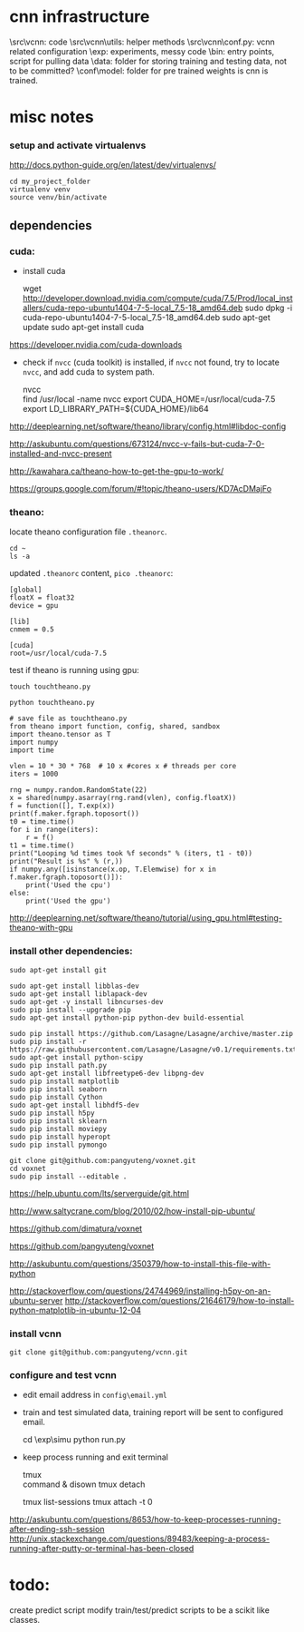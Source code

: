 # cnn infrastructure

\src\vcnn: code
\src\vcnn\utils: helper methods
\src\vcnn\conf.py: vcnn related configuration
\exp: experiments, messy code
\bin: entry points, script for pulling data
\data: folder for storing training and testing data, not to be committed?
\conf\model: folder for pre trained weights is cnn is trained.



# misc notes

### setup and activate virtualenvs
http://docs.python-guide.org/en/latest/dev/virtualenvs/

    cd my_project_folder
    virtualenv venv
    source venv/bin/activate

## dependencies

### cuda: 

* install cuda


    wget http://developer.download.nvidia.com/compute/cuda/7.5/Prod/local_installers/cuda-repo-ubuntu1404-7-5-local_7.5-18_amd64.deb
    sudo dpkg -i cuda-repo-ubuntu1404-7-5-local_7.5-18_amd64.deb
    sudo apt-get update
    sudo apt-get install cuda
    
https://developer.nvidia.com/cuda-downloads
    
* check if `nvcc` (cuda toolkit) is installed, if `nvcc` not found, try to locate `nvcc`, and add cuda to system path.


    nvcc    
    find /usr/local -name nvcc
    export CUDA_HOME=/usr/local/cuda-7.5
    export LD_LIBRARY_PATH=${CUDA_HOME}/lib64

http://deeplearning.net/software/theano/library/config.html#libdoc-config

http://askubuntu.com/questions/673124/nvcc-v-fails-but-cuda-7-0-installed-and-nvcc-present

http://kawahara.ca/theano-how-to-get-the-gpu-to-work/

https://groups.google.com/forum/#!topic/theano-users/KD7AcDMajFo

### theano:
locate theano configuration file `.theanorc`.

    cd ~
    ls -a

updated `.theanorc` content, `pico .theanorc`:
    
    [global]
    floatX = float32
    device = gpu

    [lib]
    cnmem = 0.5

    [cuda] 
    root=/usr/local/cuda-7.5


test if theano is running using gpu:

`touch touchtheano.py`

`python touchtheano.py`


    # save file as touchtheano.py
    from theano import function, config, shared, sandbox
    import theano.tensor as T
    import numpy
    import time

    vlen = 10 * 30 * 768  # 10 x #cores x # threads per core
    iters = 1000

    rng = numpy.random.RandomState(22)
    x = shared(numpy.asarray(rng.rand(vlen), config.floatX))
    f = function([], T.exp(x))
    print(f.maker.fgraph.toposort())
    t0 = time.time()
    for i in range(iters):
        r = f()
    t1 = time.time()
    print("Looping %d times took %f seconds" % (iters, t1 - t0))
    print("Result is %s" % (r,))
    if numpy.any([isinstance(x.op, T.Elemwise) for x in f.maker.fgraph.toposort()]):
        print('Used the cpu')
    else:
        print('Used the gpu')

        
http://deeplearning.net/software/theano/tutorial/using_gpu.html#testing-theano-with-gpu

### install other dependencies:
    sudo apt-get install git
    
    sudo apt-get install libblas-dev
    sudo apt-get install liblapack-dev
    sudo apt-get -y install libncurses-dev
    sudo pip install --upgrade pip
    sudo apt-get install python-pip python-dev build-essential 
    
    sudo pip install https://github.com/Lasagne/Lasagne/archive/master.zip
    sudo pip install -r https://raw.githubusercontent.com/Lasagne/Lasagne/v0.1/requirements.txt
    sudo apt-get install python-scipy
    sudo pip install path.py
    sudo apt-get install libfreetype6-dev libpng-dev
    sudo pip install matplotlib    
    sudo pip install seaborn
    sudo pip install Cython
    sudo apt-get install libhdf5-dev
    sudo pip install h5py
    sudo pip install sklearn
    sudo pip install moviepy
    sudo pip install hyperopt
    sudo pip install pymongo
	
    git clone git@github.com:pangyuteng/voxnet.git
    cd voxnet
    sudo pip install --editable .
    
https://help.ubuntu.com/lts/serverguide/git.html

http://www.saltycrane.com/blog/2010/02/how-install-pip-ubuntu/

https://github.com/dimatura/voxnet

https://github.com/pangyuteng/voxnet

http://askubuntu.com/questions/350379/how-to-install-this-file-with-python

http://stackoverflow.com/questions/24744969/installing-h5py-on-an-ubuntu-server
http://stackoverflow.com/questions/21646179/how-to-install-python-matplotlib-in-ubuntu-12-04

### install vcnn

    git clone git@github.com:pangyuteng/vcnn.git

### configure and test vcnn

* edit email address in `config\email.yml`

* train and test simulated data, training report will be sent to configured email.


    cd \exp\simu
    python run.py

* keep process running and exit terminal
	
	tmux	
    command &
    disown
	tmux detach
	
	tmux list-sessions
	tmux attach -t 0
	
http://askubuntu.com/questions/8653/how-to-keep-processes-running-after-ending-ssh-session
http://unix.stackexchange.com/questions/89483/keeping-a-process-running-after-putty-or-terminal-has-been-closed

# todo:
create predict script
modify train/test/predict scripts to be a scikit like classes.
